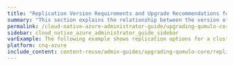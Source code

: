 ```yaml
---
title: "Replication Version Requirements and Upgrade Recommendations for Qumulo Core"
summary: "This section explains the relationship between the version of Qumulo Core that a cluster runs and data replication between it and other clusters. It also gives recommendations for upgrading Qumulo Core in relation to data replication tasks."
permalink: /cloud-native-azure-administrator-guide/upgrading-qumulo-core/replication-version-requirements-upgrade-recommendations.html
sidebar: cloud_native_azure_administrator_guide_sidebar
varExample: The following example shows replication options for a cluster running the 
platform: cnq-azure
include_content: content-reuse/admin-guides/upgrading-qumulo-core/replication-version-requirements-upgrade-recommendations.md
---
```


